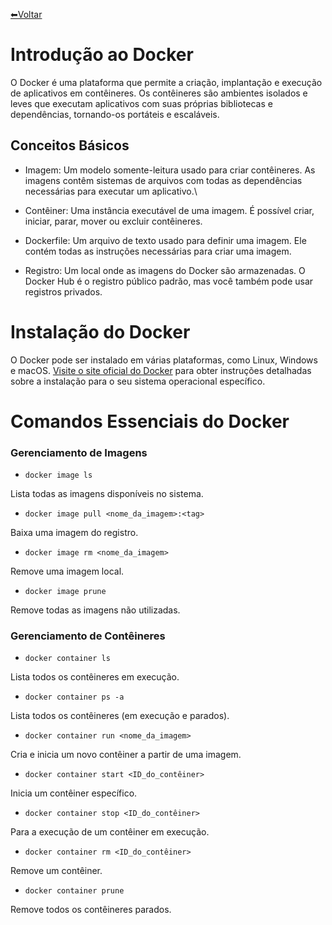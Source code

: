 [⬅Voltar](https://memorise-codigos.github.io/)
# Introdução ao Docker
O Docker é uma plataforma que permite a criação, implantação e execução de aplicativos em contêineres. Os contêineres são ambientes isolados e leves que executam aplicativos com suas próprias bibliotecas e dependências, tornando-os portáteis e escaláveis.

## Conceitos Básicos
- Imagem: Um modelo somente-leitura usado para criar contêineres. As imagens contêm sistemas de arquivos com todas as dependências necessárias para executar um aplicativo.\

- Contêiner: Uma instância executável de uma imagem. É possível criar, iniciar, parar, mover ou excluir contêineres.

- Dockerfile: Um arquivo de texto usado para definir uma imagem. Ele contém todas as instruções necessárias para criar uma imagem.

- Registro: Um local onde as imagens do Docker são armazenadas. O Docker Hub é o registro público padrão, mas você também pode usar registros privados.

# Instalação do Docker
O Docker pode ser instalado em várias plataformas, como Linux, Windows e macOS. [Visite o site oficial do Docker](https://www.docker.com/get-started) para obter instruções detalhadas sobre a instalação para o seu sistema operacional específico.

# Comandos Essenciais do Docker
### Gerenciamento de Imagens
- `docker image ls`

Lista todas as imagens disponíveis no sistema.

- `docker image pull <nome_da_imagem>:<tag>`

Baixa uma imagem do registro.

- `docker image rm <nome_da_imagem>`

Remove uma imagem local.

- `docker image prune`

Remove todas as imagens não utilizadas.
### Gerenciamento de Contêineres
- `docker container ls`

Lista todos os contêineres em execução.

- `docker container ps -a`

Lista todos os contêineres (em execução e parados).

- `docker container run <nome_da_imagem>`

Cria e inicia um novo contêiner a partir de uma imagem.

- `docker container start <ID_do_contêiner>`

 Inicia um contêiner específico.

 - `docker container stop <ID_do_contêiner>`

 Para a execução de um contêiner em execução.

 - `docker container rm <ID_do_contêiner>`

Remove um contêiner.

- `docker container prune`

Remove todos os contêineres parados.
